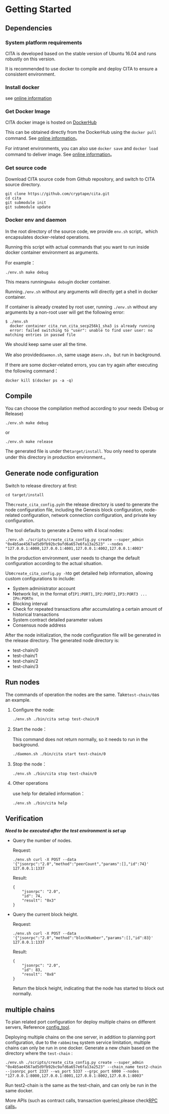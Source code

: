 # Getting Started

## Dependencies

### System platform requirements

CITA is developed based on the stable version of Ubuntu 16.04 and runs robustly on this version.

It is recommended to use docker to compile and deploy CITA to ensure a consistent environment.

### Install docker

see [online information](https://yeasy.gitbooks.io/docker_practice/content/install/)

### Get Docker Image

CITA docker image is hosted on [DockerHub](https://hub.docker.com/r/cita/cita-build/)

This can be obtained directly from the DockerHub using the `docker pull` command. See [online information](https://yeasy.gitbooks.io/docker_practice/content/image/pull.html)。

For intranet environments, you can also use `docker save` and `docker load` command to deliver image. See [online information](https://yeasy.gitbooks.io/docker_practice/content/image/other.html)。

### Get source code

Download CITA source code from Github repository, and switch to CITA source directory.

```shell
git clone https://github.com/cryptape/cita.git
cd cita
git submodule init
git submodule update
```

### Docker env and daemon

In the root directory of the source code, we provide `env.sh` script，which encapsulates docker-related operations.

Running this script with actual commands that you want to run inside docker container environment as arguments.

For example：

```shell
./env.sh make debug
```

This means running`make debug`in docker container.

Running`./env.sh` without any arguments will directly get a shell in docker container.

If container is already created by root user, running `./env.sh` without any arguments by a non-root user will get the following error:

```shell
$ ./env.sh
  docker container cita_run_cita_secp256k1_sha3 is already running
  error: failed switching to "user": unable to find user user: no matching entries in passwd file
```
We should keep same user all the time.

We also provided`daemon.sh`, same usage as`env.sh`，but run in background.

If there are some docker-related errors, you can try again after executing the following command：

```shell
docker kill $(docker ps -a -q)
```

## Compile

You can choose the compilation method according to your needs (Debug or Release)

```shell
./env.sh make debug
```

or

```shell
./env.sh make release
```

The generated file is under the`target/install`. You only need to operate under this directory in production environment.。

## Generate node configuration

Switch to release directory at first:

```shell
cd target/install
```

The`create_cita_config.py`in the release directory is used to generate the node configuration file, including the Genesis block configuration, node-related configuration, network connection configuration, and private key configuration.

The tool defaults to generate a Demo with 4 local nodes:

```shell
./env.sh ./scripts/create_cita_config.py create --super_admin "0x4b5ae4567ad5d9fb92bc9afd6a657e6fa13a2523" --nodes "127.0.0.1:4000,127.0.0.1:4001,127.0.0.1:4002,127.0.0.1:4003"
```

In the production environment, user needs to change the default configuration according to the actual situation.

Use`create_cita_config.py -h`to get detailed help information, allowing custom configurations to include:

* System administrator account
* Network list, in the format of`IP1:PORT1,IP2:PORT2,IP3:PORT3 ... IPn:PORTn`
* Blocking interval
* Check for repeated transactions after accumulating a certain amount of historical transactions
* System contract detailed parameter values
* Consensus node address

After the node initialization, the node configuration file will be generated in the release directory. The generated node directory is:

* test-chain/0
* test-chain/1
* test-chain/2
* test-chain/3

## Run nodes

The commands of operation the nodes are the same. Take`test-chain/0`as an example.

1. Configure the node:

    ```shell
    ./env.sh ./bin/cita setup test-chain/0
    ```

2. Start the node：

    This command does not return normally, so it needs to run in the background.

    ```shell
    ./daemon.sh ./bin/cita start test-chain/0
    ```

3. Stop the node：

    ```shell
    ./env.sh ./bin/cita stop test-chain/0
    ```

4. Other operations

    use help for detailed information：

    ```shell
    ./env.sh ./bin/cita help
    ```

## Verification

***Need to be executed after the test environment is set up***


- Query the number of nodes.

    Request:

    ```shell
    ./env.sh curl -X POST --data '{"jsonrpc":"2.0","method":"peerCount","params":[],"id":74}' 127.0.0.1:1337
    ```

    Result:

    ```shell
    {
        "jsonrpc": "2.0",
        "id": 74,
        "result": "0x3"
    }
    ```

- Query the current block height.

    Request:

    ```shell
    ./env.sh curl -X POST --data '{"jsonrpc":"2.0","method":"blockNumber","params":[],"id":83}' 127.0.0.1:1337
    ```

    Result:

    ```shell
    {
        "jsonrpc": "2.0",
        "id": 83,
        "result": "0x8"
    }
    ```

    Return the block height, indicating that the node has started to block out normally.

## multiple chains

To plan related port configuration for deploy multiple chains on different servers, Reference [config_tool](../chain/config_tool).

Deploying multiple chains on the one server, in addition to planning port configuration, due to the `rabbmitmq` system service limitation, multiple chains can only be run in one docker. Generate a new chain based on the directory where the `test-chain` :

  ```shell
  ./env.sh ./scripts/create_cita_config.py create --super_admin "0x4b5ae4567ad5d9fb92bc9afd6a657e6fa13a2523" --chain_name test2-chain --jsonrpc_port 2337 --ws_port 5337 --grpc_port 6000 --nodes "127.0.0.1:8000,127.0.0.1:8001,127.0.0.1:8002,127.0.0.1:8003"
  ```
  
  Run test2-chain is the same as the test-chain, and can only be run in the same docker.

More APIs (such as contract calls, transaction queries),please check[RPC calls](../rpc_guide/rpc)。
